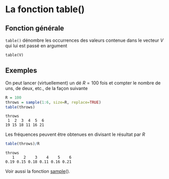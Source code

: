 La fonction table()
================

## Fonction générale

`table()` dénombre les occurrences des valeurs contenue dans le vecteur
*V* qui lui est passé en argument

    table(V)

## Exemples

On peut lancer (virtuellement) un dé *R* = 100 fois et compter le nombre
de uns, de deux, etc., de la façon suivante

``` r
R = 100
throws = sample(1:6, size=R, replace=TRUE)
table(throws)
```

    throws
     1  2  3  4  5  6 
    19 15 18 11 16 21 

Les fréquences peuvent être obtenues en divisant le résultat par *R*

``` r
table(throws)/R
```

    throws
       1    2    3    4    5    6 
    0.19 0.15 0.18 0.11 0.16 0.21 

Voir aussi la fonction [sample](sample)().
